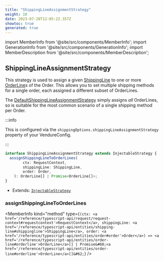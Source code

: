```yaml
---
title: "ShippingLineAssignmentStrategy"
weight: 10
date: 2023-07-28T12:05:22.357Z
showtoc: true
generated: true
---
```

<!-- This file was generated from the Vendure source. Do not modify. Instead, re-run the "docs:build" script -->
import MemberInfo from '@site/src/components/MemberInfo';
import GenerationInfo from '@site/src/components/GenerationInfo';
import MemberDescription from '@site/src/components/MemberDescription';


## ShippingLineAssignmentStrategy

<GenerationInfo sourceFile="packages/core/src/config/shipping-method/shipping-line-assignment-strategy.ts" sourceLine="25" packageName="@vendure/core" since="2.0.0" />

This strategy is used to assign a given <a href='/reference/typescript-api/entities/shipping-line#shippingline'>ShippingLine</a> to one or more <a href='/reference/typescript-api/entities/order-line#orderline'>OrderLine</a>s of the Order.
This allows you to set multiple shipping methods for a single order, each assigned a different subset of
OrderLines.

The <a href='/reference/typescript-api/shipping/default-shipping-line-assignment-strategy#defaultshippinglineassignmentstrategy'>DefaultShippingLineAssignmentStrategy</a> simply assigns _all_ OrderLines, so is suitable for the
most common scenario of a single shipping method per Order.

:::info

This is configured via the `shippingOptions.shippingLineAssignmentStrategy` property of
your VendureConfig.

:::

```ts title="Signature"
interface ShippingLineAssignmentStrategy extends InjectableStrategy {
  assignShippingLineToOrderLines(
        ctx: RequestContext,
        shippingLine: ShippingLine,
        order: Order,
    ): OrderLine[] | Promise<OrderLine[]>;
}
```
* Extends: <code><a href='/reference/typescript-api/common/injectable-strategy#injectablestrategy'>InjectableStrategy</a></code>



<div className="members-wrapper">

### assignShippingLineToOrderLines

<MemberInfo kind="method" type={`(ctx: <a href='/reference/typescript-api/request/request-context#requestcontext'>RequestContext</a>, shippingLine: <a href='/reference/typescript-api/entities/shipping-line#shippingline'>ShippingLine</a>, order: <a href='/reference/typescript-api/entities/order#order'>Order</a>) => <a href='/reference/typescript-api/entities/order-line#orderline'>OrderLine</a>[] | Promise&#60;<a href='/reference/typescript-api/entities/order-line#orderline'>OrderLine</a>[]&#62;`}   />




</div>
